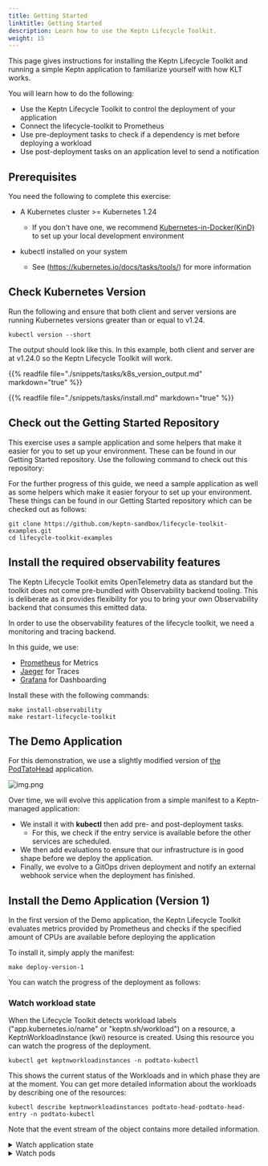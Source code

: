 ```yaml
---
title: Getting Started
linktitle: Getting Started
description: Learn how to use the Keptn Lifecycle Toolkit.
weight: 15
---
```



This page gives instructions for installing the Keptn Lifecycle Toolkit
and running a simple Keptn application to familiarize yourself
with how KLT works.

You will learn how to do the following:

* Use the Keptn Lifecycle Toolkit to control the deployment of your application
* Connect the lifecycle-toolkit to Prometheus
* Use pre-deployment tasks to check if a dependency is met before deploying a workload
* Use post-deployment tasks on an application level to send a notification

## Prerequisites

You need the following to complete this exercise:

* A Kubernetes cluster >= Kubernetes 1.24
  * If you don't have one, we recommend
      [Kubernetes-in-Docker(KinD)](https://kind.sigs.k8s.io/docs/user/quick-start/)
      to set up your local development environment

* kubectl installed on your system
  * See (<https://kubernetes.io/docs/tasks/tools/>) for more information

## Check Kubernetes Version

Run the following and ensure that both client and server versions
are running Kubernetes versions greater than or equal to v1.24.

```shell
kubectl version --short
```

The output should look like this.
In this example, both client and server are at v1.24.0
so the Keptn Lifecycle Toolkit will work.

{{% readfile file="./snippets/tasks/k8s_version_output.md" markdown="true" %}}

{{% readfile file="./snippets/tasks/install.md" markdown="true" %}}

## Check out the Getting Started Repository

This exercise uses a sample application and some helpers
that make it easier for you to set up your environment.
These can be found in our Getting Started repository.
Use the following command to check out this repository:

For the further progress of this guide,
we need a sample application as well as some helpers
which make it easier foryour to set up your environment.
These things can be found in our Getting Started repository
which can be checked out as follows:

```shell
git clone https://github.com/keptn-sandbox/lifecycle-toolkit-examples.git
cd lifecycle-toolkit-examples
```

## Install the required observability features

The Keptn Lifecycle Toolkit emits OpenTelemetry data as standard
but the toolkit does not come pre-bundled with Observability backend tooling.
This is deliberate as it provides flexibility
for you to bring your own Observability backend
that consumes this emitted data.

In order to use the observability features of the lifecycle toolkit,
we need a monitoring and tracing backend.

In this guide, we use:

* [Prometheus](https://prometheus.io/) for Metrics
* [Jaeger](https://jaegertracing.io) for Traces
* [Grafana](https://github.com/grafana/) for Dashboarding

Install these with the following commands:

```shell
make install-observability
make restart-lifecycle-toolkit
```

## The Demo Application

For this demonstration, we use a slightly modified version of
[the PodTatoHead](https://github.com/podtato-head/podtato-head) application.

<!-- markdown-link-check-disable-next-line -->
![img.png](assets/podtatohead.png)

Over time, we will evolve this application
from a simple manifest to a Keptn-managed application:

* We install it with **kubectl**
  then add pre- and post-deployment tasks.
  * For this, we check if the entry service is available
    before the other services are scheduled.
* We then add evaluations to ensure
    that our infrastructure is in good shape before we deploy the application.
* Finally, we evolve to a GitOps driven deployment
  and notify an external webhook service when the deployment has finished.

## Install the Demo Application (Version 1)

In the first version of the Demo application,
the Keptn Lifecycle Toolkit evaluates metrics provided by Prometheus
and checks if the specified amount of CPUs are available
before deploying the application

To install it, simply apply the manifest:

```shell
make deploy-version-1
```

You can watch the progress of the deployment as follows:

### Watch workload state

When the Lifecycle Toolkit detects workload labels
("app.kubernetes.io/name" or "keptn.sh/workload") on a resource,
a KeptnWorkloadInstance (kwi) resource is created.
Using this resource you can watch the progress of the deployment.

```shell
kubectl get keptnworkloadinstances -n podtato-kubectl
```

This shows the current status of the Workloads
and in which phase they are at the moment.
You can get more detailed information about the workloads
by describing one of the resources:

```shell
kubectl describe keptnworkloadinstances podtato-head-podtato-head-entry -n podtato-kubectl
```

Note that the event stream of the object contains more detailed information.
</details>

<details>
<summary>Watch application state</summary>
Although you didn't specify an application in your manifest,
the Lifecycle Toolkit assumes that this is a single-service application
and creates an ApplicationVersion (kav) resource for you.

Using `kubectl get keptnappversions -n podtato-kubectl`,
you can see the state of these resources.
</details>

<details>
<summary>Watch pods</summary>
Obviously, you should see that the pods are starting normally.
You can watch the state of the pods using:

```shell
kubectl get pods -n podtato-kubectl
```

Furthermore, you can port-forward the podtato-head service
to your local machine and access the application via your browser:

```shell
make port-forward-grafana
```

In your browser (<http://localhost:3000>),
log in with the user `admin` and the password `admin`).
You can open the Dashboard `Keptn Applications`
and see the current state of the application,
which should be similar to the following:

<!-- markdown-link-check-disable-next-line -->
![grafana.png](assets/grafana.png)

In this screen you get the following information:

* Successful/Failed Deployments
* Time between Deployments
* Deployment Time per Version
* The link to the Trace of the deployment

After some time (~60 seconds),
you should see one more failed deployment in your dashboard.
You can click on the link to the trace and see the reason for the failure:

<!-- markdown-link-check-disable-next-line -->
![trace-failed.png](assets/trace-failed.png)

In this case, we see the name of the failed pre-deployment evaluation
and the reason for the failure.
In this case, the minimum amount of CPUs is not met.
This is a problem we can solve by changing the threshold in the evaluation file.

## Install the Demo Application (Version 2)

To achieve this, we changed the operator in the evaluation file
(sample-app/version-2/app-pre-deploy-eval) from `<` to `>`
and applied the new manifest:

```shell
kubectl apply -f sample-app/version-2
```

After this, you can inspect the new state of the application
using the same commands as before.
You should see that the deployment is now successful
and that the trace is also updated.
You should also see in the Grafana Dashboards
that the deployment was successful.

Congratulations!
You have successfully deployed an application
using the Keptn Lifecycle Toolkit!
